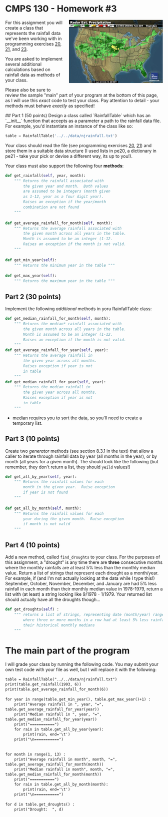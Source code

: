 # CMPS 130 - Homework #3
<img src="weather.jpg" style="float:right; vertical-align:middle;margin-left:1em;margin-bottom:1em; width:300px"/>

For this assignment you will create a class that represents the rainfall data we've been working with in programming exercises [20](../../exercises/pe20/), [21](../../exercises/pe21/), and [23](../../exercises/pe23/).

You are asked to implement several additional calculations based on rainfall data as methods of your class.  

Please also be sure to review the sample "main" part of your program at the bottom of this page, as I will use this *exact* code to test your class.  Pay attention to detail - your methods must behave *exactly* as specified!

<div style="clear:both"/>
## Part 1 (50 points)
Design a class called `RainfallTable` which has an `__init__` function that accepts as a parameter a path to the rainfall data file.  For example, you'd instantiate an instance of the class like so:

```python
table = RainfallTable('../../data/njrainfall.txt')
```

Your class should read the file (see programming exercises [20](../../exercises/pe20/), [21](../../exercises/pe21/)) and store them in a suitable data structure (I used lists in pe20, a dictionary in pe21 - take your pick or devise a different way, its up to you!).

Your class must also support the following four **methods**:

```python
def get_rainfall(self, year, month):
    """ Returns the rainfall associated with 
        the given year and month.  Both values
        are assumed to be integers (month given
        as 1-12, year as a four digit year).
        Raises an exception if the year/month 
        combination are not found
    """

def get_average_rainfall_for_month(self, month):
    """ Returns the average rainfall associated with 
        the given month across all years in the table.  
        Month is assumed to be an integer (1-12.
        Raises an exception if the month is not valid.
    """

def get_min_year(self):
    """ Returns the minimum year in the table """

def get_max_year(self):
    """ Returns the maximum year in the table """

```

## Part 2 (30 points)
Implement the following *additional* methods in yoru RainfallTable class:

```python
def get_median_rainfall_for_month(self, month):
    """ Returns the median* rainfall associated with 
        the given month across all years in the table.  
        Month is assumed to be an integer (1-12.
        Raises an exception if the month is not valid.
    """
def get_average_rainfall_for_year(self, year):
    """ Returns the average rainfall in
        the given year across all months.
        Raises exception if year is not
        in table
    """
def get_median_rainfall_for_year(self, year):
    """ Returns the median rainfall in
        the given year across all months.
        Raises exception if year is not
        in table
    """
```
* [median](http://www.math.toronto.edu/lshorser/Averages.pdf) requires you to sort the data, so you'll need to create a temporary list.

## Part 3 (10 points)
Create two *generator* methods (see section 8.3.1 in the text) that allow a caller to iterate through rainfall data by year (all months in the year), or by month (all years for a given month).  The should look like the following (but remember, they don't return a list, they should `yeild` values!)

```python
def get_all_by_year(self, year):
    """ Returns the rainfall values for each
        month in the given year.  Raise exception
        if year is not found
    """

def get_all_by_month(self, month):
    """ Returns the rainfall values for each
        year during the given month.  Raise exception
        if month is not valid
    """
```

## Part 4 (10 points)
Add a new method, called `find_droughts` to your class.  For the purposes of this assignment, a "drought" is any time there are **three** consecutive months where the monthly rainfalls are at least 5% less than the monthly median value.  Return a list of strings that represent each drought as a month/year.  For example, if (and I'm not actually looking at the data while I type this!) September, October, November, December, and January are had 5% less rainfall in each month than their monthly median value in 1978-1979, return a list with (at least) a string looking like 9/1978 - 1/1979.  Your returned list should actually have all the droughts though...

```python
def get_droughts(self) :
    """ returns a list of strings, representing date (month/year) ranges
        where three or more months in a row had at least 5% less rainfall than
        their historical monthly medians
    """
```

# The main part of the program
I will grade your class by running the following code.  You may submit your own test code with your file as well, but I will replace it with the following:

```
table = RainfallTable("../../data/njrainfall.txt")
print(table.get_rainfall(1993, 6))
print(table.get_average_rainfall_for_month(6))

for year in range(table.get_min_year(), table.get_max_year()+1) :
    print("Average rainfall in ", year, "=", table.get_average_rainfall_for_year(year))
    print("Median rainfall in ", year, "=", table.get_median_rainfall_for_year(year))
    print("===========")
    for rain in table.get_all_by_year(year):
        print(rain, end='\t')
    print("\n===========")


for month in range(1, 13) :
    print("Average rainfall in month", month, "=", table.get_average_rainfall_for_month(month))
    print("Median rainfall in month", month, "=", table.get_median_rainfall_for_month(month))
    print("===========")
    for rain in table.get_all_by_month(month):
        print(rain, end='\t')
    print("\n===========")

for d in table.get_droughts() :
    print("Drought:  ", d)

```